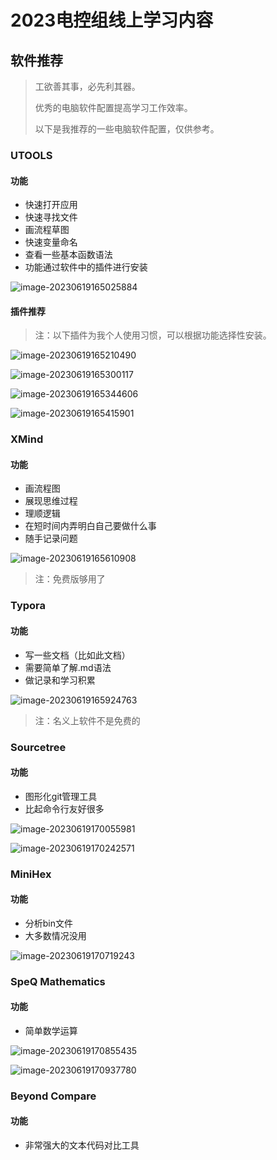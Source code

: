 # 2023电控组线上学习内容

> 

## 软件推荐

> 工欲善其事，必先利其器。
>
> 优秀的电脑软件配置提高学习工作效率。
>
> 以下是我推荐的一些电脑软件配置，仅供参考。

### UTOOLS

#### 功能

- 快速打开应用
- 快速寻找文件
- 画流程草图
- 快速变量命名
- 查看一些基本函数语法
- 功能通过软件中的插件进行安装

![image-20230619165025884](2023电子科技大学LIMITI机器人队夏令营电控组线上学习内容.assets/image-20230619165025884.png)

#### 插件推荐

> 注：以下插件为我个人使用习惯，可以根据功能选择性安装。

![image-20230619165210490](2023电子科技大学LIMITI机器人队夏令营电控组线上学习内容.assets/image-20230619165210490.png)

![image-20230619165300117](2023电子科技大学LIMITI机器人队夏令营电控组线上学习内容.assets/image-20230619165300117.png)

![image-20230619165344606](2023电子科技大学LIMITI机器人队夏令营电控组线上学习内容.assets/image-20230619165344606.png)

![image-20230619165415901](2023电子科技大学LIMITI机器人队夏令营电控组线上学习内容.assets/image-20230619165415901.png)

### XMind

#### 功能

- 画流程图
- 展现思维过程
- 理顺逻辑
- 在短时间内弄明白自己要做什么事
- 随手记录问题

![image-20230619165610908](2023电子科技大学LIMITI机器人队夏令营电控组线上学习内容.assets/image-20230619165610908.png)

> 注：免费版够用了

### Typora

#### 功能

- 写一些文档（比如此文档）
- 需要简单了解.md语法
- 做记录和学习积累

![image-20230619165924763](2023电子科技大学LIMITI机器人队夏令营电控组线上学习内容.assets/image-20230619165924763.png)

> 注：名义上软件不是免费的

### Sourcetree

#### 功能

- 图形化git管理工具
- 比起命令行友好很多

![image-20230619170055981](2023电子科技大学LIMITI机器人队夏令营电控组线上学习内容.assets/image-20230619170055981.png)

![image-20230619170242571](2023电子科技大学LIMITI机器人队夏令营电控组线上学习内容.assets/image-20230619170242571.png)

### MiniHex

#### 功能

- 分析bin文件
- 大多数情况没用

![image-20230619170719243](2023电子科技大学LIMITI机器人队夏令营电控组线上学习内容.assets/image-20230619170719243.png)

### SpeQ Mathematics

#### 功能

- 简单数学运算

![image-20230619170855435](2023电子科技大学LIMITI机器人队夏令营电控组线上学习内容.assets/image-20230619170855435.png)

![image-20230619170937780](2023电子科技大学LIMITI机器人队夏令营电控组线上学习内容.assets/image-20230619170937780.png)

### Beyond Compare

#### 功能

- 非常强大的文本代码对比工具